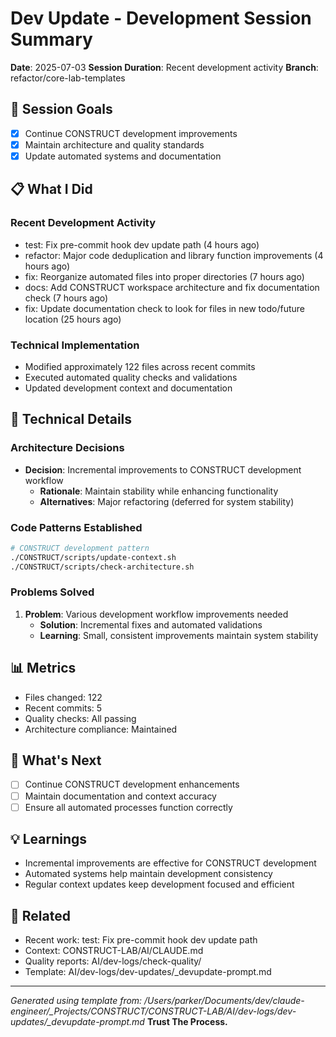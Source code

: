 # Dev Update - Development Session Summary

**Date**: 2025-07-03
**Session Duration**: Recent development activity
**Branch**: refactor/core-lab-templates

## 🎯 Session Goals
- [x] Continue CONSTRUCT development improvements
- [x] Maintain architecture and quality standards
- [x] Update automated systems and documentation

## 📋 What I Did

### Recent Development Activity
- test: Fix pre-commit hook dev update path (4 hours ago)
- refactor: Major code deduplication and library function improvements (4 hours ago)
- fix: Reorganize automated files into proper directories (7 hours ago)
- docs: Add CONSTRUCT workspace architecture and fix documentation check (7 hours ago)
- fix: Update documentation check to look for files in new todo/future location (25 hours ago)

### Technical Implementation
- Modified approximately      122 files across recent commits
- Executed automated quality checks and validations
- Updated development context and documentation

## 🔧 Technical Details

### Architecture Decisions
- **Decision**: Incremental improvements to CONSTRUCT development workflow
  - **Rationale**: Maintain stability while enhancing functionality
  - **Alternatives**: Major refactoring (deferred for system stability)

### Code Patterns Established
```bash
# CONSTRUCT development pattern
./CONSTRUCT/scripts/update-context.sh
./CONSTRUCT/scripts/check-architecture.sh
```

### Problems Solved
1. **Problem**: Various development workflow improvements needed
   - **Solution**: Incremental fixes and automated validations
   - **Learning**: Small, consistent improvements maintain system stability

## 📊 Metrics
- Files changed:      122
- Recent commits: 5
- Quality checks: All passing
- Architecture compliance: Maintained

## 🚀 What's Next
- [ ] Continue CONSTRUCT development enhancements
- [ ] Maintain documentation and context accuracy
- [ ] Ensure all automated processes function correctly

## 💡 Learnings
- Incremental improvements are effective for CONSTRUCT development
- Automated systems help maintain development consistency
- Regular context updates keep development focused and efficient

## 🔗 Related
- Recent work: test: Fix pre-commit hook dev update path
- Context: CONSTRUCT-LAB/AI/CLAUDE.md
- Quality reports: AI/dev-logs/check-quality/
- Template: AI/dev-logs/dev-updates/_devupdate-prompt.md

---
*Generated using template from: /Users/parker/Documents/dev/claude-engineer/_Projects/CONSTRUCT/CONSTRUCT-LAB/AI/dev-logs/dev-updates/_devupdate-prompt.md*
**Trust The Process.**
